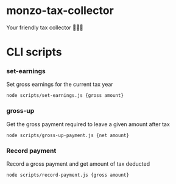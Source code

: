 # monzo-tax-collector
Your friendly tax collector 👮🏻‍♂️





# CLI scripts


### set-earnings

Set gross earnings for the current tax year
```
node scripts/set-earnings.js {gross amount}
```

### gross-up

Get the gross payment required to leave a given amount after tax

```
node scripts/gross-up-payment.js {net amount}
```

### Record payment
Record a gross payment and get amount of tax deducted

```
node scripts/record-payment.js {gross amount}
```